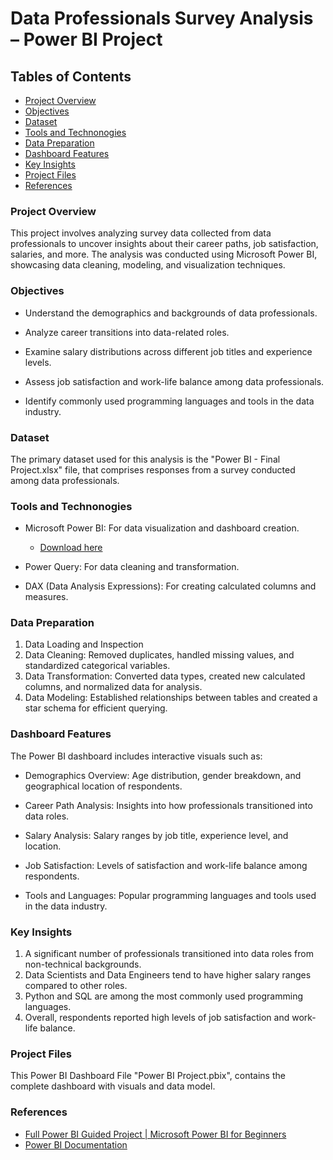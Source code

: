 # Data Professionals Survey Analysis – Power BI Project

## Tables of Contents

- [Project Overview](#project-overview)
- [Objectives](#objectives)
- [Dataset](#dataset)
- [Tools and Technonogies](#tools-and-technonogies)
- [Data Preparation](#data-preparation)
- [Dashboard Features](#dashboard-features)
- [Key Insights](#key-insights)
- [Project Files](#project-files)
- [References](#references)

### Project Overview

This project involves analyzing survey data collected from data professionals to uncover insights about their career paths, job satisfaction, salaries, and more. The analysis was conducted using Microsoft Power BI, showcasing data cleaning, modeling, and visualization techniques.

### Objectives

- Understand the demographics and backgrounds of data professionals.

- Analyze career transitions into data-related roles.

- Examine salary distributions across different job titles and experience levels.

- Assess job satisfaction and work-life balance among data professionals.

- Identify commonly used programming languages and tools in the data industry.

### Dataset

The primary dataset used for this analysis is the "Power BI - Final Project.xlsx" file, that comprises responses from a survey conducted among data professionals.

### Tools and Technonogies

- Microsoft Power BI: For data visualization and dashboard creation.
  - [Download here](https://www.microsoft.com/en-us/power-platform/products/power-bi/downloads)

- Power Query: For data cleaning and transformation.

- DAX (Data Analysis Expressions): For creating calculated columns and measures.

### Data Preparation

1. Data Loading and Inspection
2. Data Cleaning: Removed duplicates, handled missing values, and standardized categorical variables.
3. Data Transformation: Converted data types, created new calculated columns, and normalized data for analysis.
4. Data Modeling: Established relationships between tables and created a star schema for efficient querying.

### Dashboard Features

The Power BI dashboard includes interactive visuals such as:

- Demographics Overview: Age distribution, gender breakdown, and geographical location of respondents.

- Career Path Analysis: Insights into how professionals transitioned into data roles.

- Salary Analysis: Salary ranges by job title, experience level, and location.

- Job Satisfaction: Levels of satisfaction and work-life balance among respondents.

- Tools and Languages: Popular programming languages and tools used in the data industry.

### Key Insights

1. A significant number of professionals transitioned into data roles from non-technical backgrounds.
2. Data Scientists and Data Engineers tend to have higher salary ranges compared to other roles.
3. Python and SQL are among the most commonly used programming languages.
4. Overall, respondents reported high levels of job satisfaction and work-life balance.

### Project Files
This Power BI Dashboard File "Power BI Project.pbix", contains the complete dashboard with visuals and data model.

### References
- [Full Power BI Guided Project | Microsoft Power BI for Beginners](https://youtu.be/pixlHHe_lNQ?si=luVPr6fQxgwd5KDo)
- [Power BI Documentation](https://learn.microsoft.com/en-us/power-bi/)
